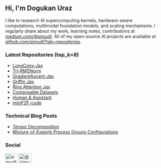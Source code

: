 <h2>Hi, I'm Dogukan Uraz</h2>

I like to research AI supercomputing kernels, hardware-aware computations, multimodal foundation models, and scaling mechanisms. I regularly share about my work, learning notes, contributions at [medium.com/@simudt](https://simudt.github.io). All of my open-source AI projects are available at [github.com/simudt?tab=repositories](https://github.com/simudt?tab=repositories).

### Latest Repositories (top_k=8)

- [LongConv-Jax](https://github.com/simudt/LongConv-Jax)
- [Tri-RMSNorm](https://github.com/simudt/Tri-RMSNorm)
- [GradientAscent-Jax](https://github.com/simudt/GradientAscent-Jax)
- [Griffin Jax](https://github.com/simudt/Griffin-Jax)
- [Ring Attention Jax](https://github.com/simudt/Ring-Attention-Jax)
- [Composable Datasets](https://github.com/simudt/Composable-Datasets)
- [Human & Assistant](https://github.com/simudt/Human-Assistant)
- [miniF2F-code](https://github.com/simudt/miniF2F-code)

### Technical Blog Posts

- [Tensor Decomposition](https://simudt.github.io/tensor-decomposition/)
- [Mixture-of-Experts Process Groups Configurations](https://simudt.github.io/moe-process-groups-configurations/)

### Social

<p align="left">
<a href="https://twitter.com/simudt" target="blank"><img align="center" src="https://raw.githubusercontent.com/rahuldkjain/github-profile-readme-generator/master/src/images/icons/Social/twitter.svg" alt="simudt" height="30" width="40" /></a>
<a href="https://medium.com/@simudt" target="blank"><img align="center" src="https://raw.githubusercontent.com/rahuldkjain/github-profile-readme-generator/master/src/images/icons/Social/medium.svg" alt="@simudt" height="30" width="40" /></a>
</p>
